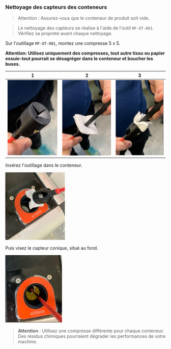 ### Nettoyage des capteurs des conteneurs

> Attention : Assurez-vous que le conteneur de produit soit vide.

> Le nettoyage des capteurs se réalise à l'aide de l'outil `MF-OT-001`. Vérifiez sa propreté avant chaque nettoyage.

Sur l'outillage `MF-OT-001`, montez une compresse 5 x 5.

**Attention: Utilisez uniquement des compresses, tout autre tissu ou papier essuie-tout pourrait se désagréger dans le conteneur et boucher les buses.**

| 1 | 2 | 3 |
|--- |---|---|
| ![Outil MF-OT-001](sensor_cleaning_tool.png) | ![Présenter la compresse](sensor_cleaning_tool_install.png) | ![Enfoncer la compresse](sensor_cleaning_tool_install_2.png) |

Insérez l'outillage dans le conteneur.

![Insérer dans le conteneur](sensor_cleaning_tool_introduce.png)

Puis visez le capteur conique, situé au fond.

![Viser le capteur au fond](sensor_cleaning_tool_aim.png)

> **Attention** : Utilisez une compresse différente pour chaque conteneur. Des résidus chimiques pourraient dégrader les performances de votre machine.
